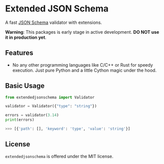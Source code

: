 # Extended JSON Schema

A fast [JSON Schema](https://json-schema.org/) validator with extensions.

**Warning**: This packages is early stage in active development. **DO NOT use it in production yet**.


## Features

- No any other programming languages like C/C++ or Rust for speedy execution. Just pure Python and a little Cython magic under the hood.

## Basic Usage
```python
from extendedjsonschema import Validator

validator = Validator({"type": "string"})

errors = validator(3.14)
print(errors)

>>> [{'path': [], 'keyword': 'type', 'value': 'string'}]
```

## License
`extendedjsonschema` is offered under the MIT license.